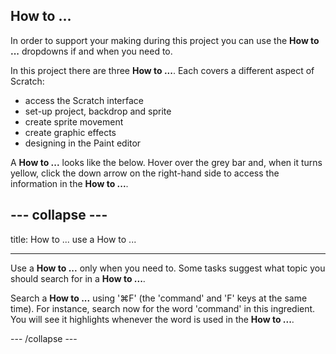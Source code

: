 ## How to ...

In order to support your making during this project you can use the **How to ...** dropdowns if and when you need to. 

In this project there are three **How to ...**. Each covers a different aspect of Scratch:

+ access the Scratch interface
+ set-up project, backdrop and sprite 
+ create sprite movement
+ create graphic effects
+ designing in the Paint editor

A **How to ...** looks like the below. Hover over the grey bar and, when it turns yellow, click the down arrow on the right-hand side to access the information in the **How to ...**.

--- collapse ---
---

title: How to ... use a How to ...

---

Use a **How to ...** only when you need to. Some tasks suggest what topic you should search for in a **How to ...**. 

Search a **How to ...** using '⌘F' (the 'command' and 'F' keys at the same  time). For instance, search now for the word 'command' in this ingredient. You will see it highlights whenever  the word is used in the **How to ...**.

--- /collapse ---
